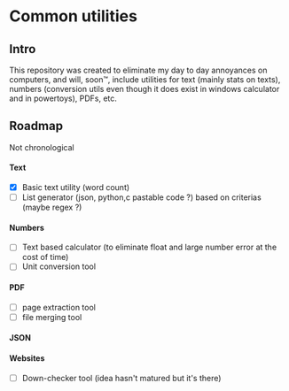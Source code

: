 # Common utilities
## Intro
This repository was created to eliminate my day to day annoyances on computers, and will, soon™, include utilities for text (mainly stats on texts), numbers (conversion utils even though it does exist in windows calculator and in powertoys), PDFs, etc.

## Roadmap
Not chronological

#### Text
- [x] Basic text utility (word count)
- [ ] List generator (json, python,c pastable code ?) based on criterias (maybe regex ?)

#### Numbers
- [ ] Text based calculator (to eliminate float and large number error at the cost of time)
- [ ] Unit conversion tool

#### PDF
- [ ] page extraction tool
- [ ] file merging tool

#### JSON

#### Websites
- [ ] Down-checker tool (idea hasn't matured but it's there)